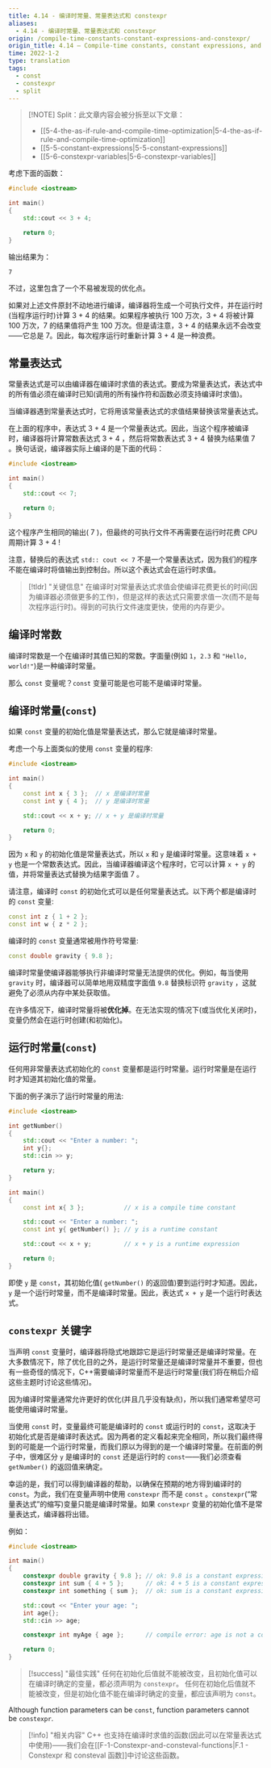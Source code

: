 ```yaml
---
title: 4.14 - 编译时常量、常量表达式和 constexpr
aliases:
  - 4.14 - 编译时常量、常量表达式和 constexpr
origin: /compile-time-constants-constant-expressions-and-constexpr/
origin_title: 4.14 — Compile-time constants, constant expressions, and constexpr
time: 2022-1-2
type: translation
tags:
  - const
  - constexpr
  - split
---
```


> [!NOTE] Split：此文章内容会被分拆至以下文章：
> - [[5-4-the-as-if-rule-and-compile-time-optimization|5-4-the-as-if-rule-and-compile-time-optimization]]
> - [[5-5-constant-expressions|5-5-constant-expressions]]
> - [[5-6-constexpr-variables|5-6-constexpr-variables]]

考虑下面的函数：

```cpp
#include <iostream>

int main()
{
    std::cout << 3 + 4;

    return 0;
}
```

输出结果为：

```
7
```

不过，这里包含了一个不易被发现的优化点。

如果对上述文件原封不动地进行编译，编译器将生成一个可执行文件，并在运行时(当程序运行时)计算 3 + 4 的结果。如果程序被执行 100 万次，3 + 4 将被计算 100 万次，7 的结果值将产生 100 万次。但是请注意，3 + 4 的结果永远不会改变——它总是 7。因此，每次程序运行时重新计算 3 + 4 是一种浪费。

## 常量表达式

常量表达式是可以由编译器在编译时求值的表达式。要成为常量表达式，表达式中的所有值必须在编译时已知(调用的所有操作符和函数必须支持编译时求值)。

当编译器遇到常量表达式时，它将用该常量表达式的求值结果替换该常量表达式。

在上面的程序中，表达式 3 + 4 是一个常量表达式。因此，当这个程序被编译时，编译器将计算常数表达式 3 + 4 ，然后将常数表达式 3 + 4 替换为结果值 7  。换句话说，编译器实际上编译的是下面的代码：

```cpp
#include <iostream>

int main()
{
    std::cout << 7;

    return 0;
}
```

这个程序产生相同的输出( 7 )，但最终的可执行文件不再需要在运行时花费 CPU 周期计算 3 + 4  !

注意，替换后的表达式 `std:: cout << 7` 不是一个常量表达式，因为我们的程序不能在编译时将值输出到控制台。所以这个表达式会在运行时求值。

> [!tldr] "关键信息"
> 在编译时对常量表达式求值会使编译花费更长的时间(因为编译器必须做更多的工作)，但是这样的表达式只需要求值一次(而不是每次程序运行时)。得到的可执行文件速度更快，使用的内存更少。


## 编译时常数

编译时常数是一个在编译时其值已知的常数。字面量(例如 `1`，`2.3` 和 `"Hello, world!"`)是一种编译时常量。

那么 `const` 变量呢？`const` 变量可能是也可能不是编译时常量。

## 编译时常量(`const`)

如果 `const` 变量的初始化值是常量表达式，那么它就是编译时常量。

考虑一个与上面类似的使用 `const` 变量的程序:

```cpp
#include <iostream>

int main()
{
    const int x { 3 };  // x 是编译时常量
    const int y { 4 };  // y 是编译时常量

    std::cout << x + y; // x + y 是编译时常量

    return 0;
}
```

因为 `x` 和 `y` 的初始化值是常量表达式，所以 `x` 和 `y` 是编译时常量。这意味着 `x + y` 也是一个常数表达式。因此，当编译器编译这个程序时，它可以计算 `x + y` 的值，并将常量表达式替换为结果字面值 7 。

请注意，编译时 `const` 的初始化式可以是任何常量表达式。以下两个都是编译时的 `const` 变量:

```cpp
const int z { 1 + 2 };
const int w { z * 2 };
```

编译时的 `const` 变量通常被用作符号常量:

```cpp
const double gravity { 9.8 };
```

编译时常量使编译器能够执行非编译时常量无法提供的优化。例如，每当使用 `gravity` 时，编译器可以简单地用双精度字面值 `9.8`  替换标识符 `gravity` ，这就避免了必须从内存中某处获取值。

在许多情况下，编译时常量将被**优化掉**。在无法实现的情况下(或当优化关闭时)，变量仍然会在运行时创建(和初始化)。

## 运行时常量(`const`)

任何用非常量表达式初始化的 `const` 变量都是运行时常量。运行时常量是在运行时才知道其初始化值的常量。

下面的例子演示了运行时常量的用法:

```cpp
#include <iostream>

int getNumber()
{
    std::cout << "Enter a number: ";
    int y{};
    std::cin >> y;

    return y;
}

int main()
{
    const int x{ 3 };           // x is a compile time constant

    std::cout << "Enter a number: ";
    const int y{ getNumber() }; // y is a runtime constant

    std::cout << x + y;         // x + y is a runtime expression

    return 0;
}
```

即使 `y`  是 `const`，其初始化值( `getNumber()` 的返回值)要到运行时才知道。因此， `y` 是一个运行时常量，而不是编译时常量。因此，表达式 `x + y` 是一个运行时表达式。

## `constexpr` 关键字

当声明 `const` 变量时，编译器将隐式地跟踪它是运行时常量还是编译时常量。在大多数情况下，除了优化目的之外，是运行时常量还是编译时常量并不重要，但也有一些奇怪的情况下，C++需要编译时常量而不是运行时常量(我们将在稍后介绍这些主题时讨论这些情况)。

因为编译时常量通常允许更好的优化(并且几乎没有缺点)，所以我们通常希望尽可能使用编译时常量。

当使用 `const`  时，变量最终可能是编译时的 `const` 或运行时的 `const`，这取决于初始化式是否是编译时表达式。因为两者的定义看起来完全相同，所以我们最终得到的可能是一个运行时常量，而我们原以为得到的是一个编译时常量。在前面的例子中，很难区分 `y` 是编译时的 `const` 还是运行时的 `const`——我们必须查看 `getNumber()` 的返回值来确定。

幸运的是，我们可以得到编译器的帮助，以确保在预期的地方得到编译时的 `const`。为此，我们在变量声明中使用 `constexpr` 而不是 `const` 。`constexpr`(“常量表达式”的缩写)变量只能是编译时常量。如果 `constexpr` 变量的初始化值不是常量表达式，编译器将出错。

例如：

```cpp
#include <iostream>

int main()
{
    constexpr double gravity { 9.8 }; // ok: 9.8 is a constant expression
    constexpr int sum { 4 + 5 };      // ok: 4 + 5 is a constant expression
    constexpr int something { sum };  // ok: sum is a constant expression

    std::cout << "Enter your age: ";
    int age{};
    std::cin >> age;

    constexpr int myAge { age };      // compile error: age is not a constant expression

    return 0;
}
```

> [!success] "最佳实践"
> 任何在初始化后值就不能被改变，且初始化值可以在编译时确定的变量，都必须声明为 `constexpr`。
> 任何在初始化后值就不能被改变，但是初始化值不能在编译时确定的变量，都应该声明为 `const`。

Although function parameters can be `const`, function parameters cannot be `constexpr`.

> [!info] "相关内容"
> C++ 也支持在编译时求值的函数(因此可以在常量表达式中使用)——我们会在[[F-1-Constexpr-and-consteval-functions|F.1 - Constexpr 和 consteval 函数]]中讨论这些函数。
